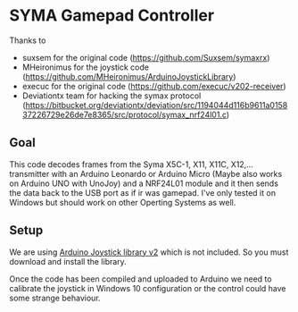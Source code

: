 SYMA Gamepad Controller
=======================

Thanks to

 * suxsem for the original code (https://github.com/Suxsem/symaxrx)
 * MHeironimus for the joystick code (https://github.com/MHeironimus/ArduinoJoystickLibrary)
 * execuc for the original code (https://github.com/execuc/v202-receiver)
 * Deviationtx team for hacking the symax protocol (https://bitbucket.org/deviationtx/deviation/src/1194044d116b9611a015837226729e26de7e8365/src/protocol/symax_nrf24l01.c)

 Goal
------
This code decodes frames from the Syma X5C-1, X11, X11C, X12,... transmitter with an Arduino Leonardo or Arduino Micro (Maybe also works on Arduino UNO with UnoJoy) and a NRF24L01 module and it then sends the data back to the USB port as if ir was gamepad.
I've only tested it on Windows but should work on other Operting Systems as well.

Setup
-----

We are using [Arduino Joystick library v2](https://github.com/MHeironimus/ArduinoJoystickLibrary) which is not included. So you must download and install the library.

Once the code has been compiled and uploaded to Arduino we need to calibrate the joystick in Windows 10 configuration or the control could have some strange behaviour.